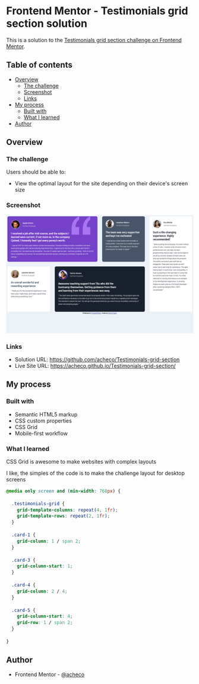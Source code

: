 # Frontend Mentor - Testimonials grid section solution

This is a solution to
the [Testimonials grid section challenge on Frontend Mentor](https://www.frontendmentor.io/challenges/testimonials-grid-section-Nnw6J7Un7).

## Table of contents

- [Overview](#overview)
    - [The challenge](#the-challenge)
    - [Screenshot](#screenshot)
    - [Links](#links)
- [My process](#my-process)
    - [Built with](#built-with)
    - [What I learned](#what-i-learned)
- [Author](#author)

## Overview

### The challenge

Users should be able to:

- View the optimal layout for the site depending on their device's screen size

### Screenshot

![screenshot.png](images/screenshot.png)

### Links

- Solution URL: https://github.com/acheco/Testimonials-grid-section
- Live Site URL: https://acheco.github.io/Testimonials-grid-section/

## My process

### Built with

- Semantic HTML5 markup
- CSS custom properties
- CSS Grid
- Mobile-first workflow

### What I learned

CSS Grid is awesome to make websites with complex layouts

I like, the simples of the code is to make the challenge layout for desktop screens

```css
@media only screen and (min-width: 768px) {

  .testimonials-grid {
    grid-template-columns: repeat(4, 1fr);
    grid-template-rows: repeat(2, 1fr);
  }

  .card-1 {
    grid-column: 1 / span 2;
  }

  .card-3 {
    grid-column-start: 1;
  }

  .card-4 {
    grid-column: 2 / 4;
  }

  .card-5 {
    grid-column-start: 4;
    grid-row: 1 / span 2;
  }

}
```
## Author
- Frontend Mentor - [@acheco](https://www.frontendmentor.io/profile/acheco)

